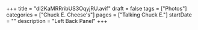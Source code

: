 +++
title = "dl2KaMRRribUS3OqyjRU.avif"
draft = false
tags = ["Photos"]
categories = ["Chuck E. Cheese's"]
pages = ["Talking Chuck E."]
startDate = ""
description = "Left Back Panel"
+++
